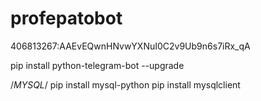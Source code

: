 # profepatobot
406813267:AAEvEQwnHNvwYXNuI0C2v9Ub9n6s7iRx_qA

pip install python-telegram-bot --upgrade

/*MYSQL*/
pip install mysql-python
pip install mysqlclient